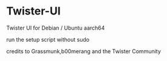 # Twister-UI
Twister UI for Debian / Ubuntu aarch64

run the setup script without sudo

credits to Grassmunk,b00merang and the Twister Community
